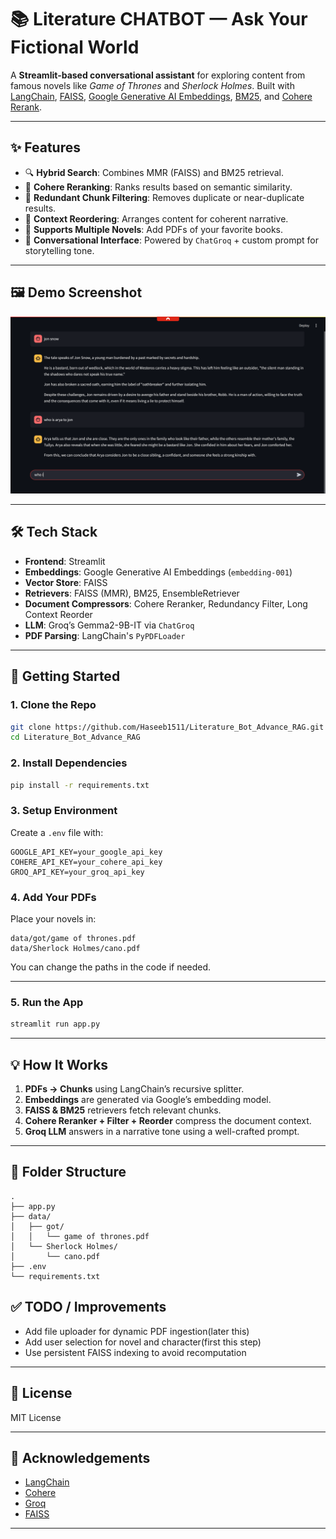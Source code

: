 

# 📚 Literature CHATBOT — Ask Your Fictional World

A **Streamlit-based conversational assistant** for exploring content from famous novels like *Game of Thrones* and *Sherlock Holmes*. Built with [LangChain](https://www.langchain.com/), [FAISS](https://github.com/facebookresearch/faiss), [Google Generative AI Embeddings](https://ai.google.dev/), [BM25](https://en.wikipedia.org/wiki/Okapi_BM25), and [Cohere Rerank](https://docs.cohere.com/docs/rerank).

---

## ✨ Features

- 🔍 **Hybrid Search**: Combines MMR (FAISS) and BM25 retrieval.
- 🧠 **Cohere Reranking**: Ranks results based on semantic similarity.
- 🧹 **Redundant Chunk Filtering**: Removes duplicate or near-duplicate results.
- 🔄 **Context Reordering**: Arranges content for coherent narrative.
- 📄 **Supports Multiple Novels**: Add PDFs of your favorite books.
- 💬 **Conversational Interface**: Powered by `ChatGroq` + custom prompt for storytelling tone.

---

## 🖼️ Demo Screenshot

![Image](image/1.png)

---

## 🛠️ Tech Stack

- **Frontend**: Streamlit
- **Embeddings**: Google Generative AI Embeddings (`embedding-001`)
- **Vector Store**: FAISS
- **Retrievers**: FAISS (MMR), BM25, EnsembleRetriever
- **Document Compressors**: Cohere Reranker, Redundancy Filter, Long Context Reorder
- **LLM**: Groq’s Gemma2-9B-IT via `ChatGroq`
- **PDF Parsing**: LangChain's `PyPDFLoader`

---

## 🚀 Getting Started

### 1. Clone the Repo

```bash
git clone https://github.com/Haseeb1511/Literature_Bot_Advance_RAG.git
cd Literature_Bot_Advance_RAG

````

### 2. Install Dependencies

```bash
pip install -r requirements.txt
```

### 3. Setup Environment

Create a `.env` file with:

```
GOOGLE_API_KEY=your_google_api_key
COHERE_API_KEY=your_cohere_api_key
GROQ_API_KEY=your_groq_api_key
```

### 4. Add Your PDFs

Place your novels in:

```
data/got/game of thrones.pdf
data/Sherlock Holmes/cano.pdf
```

You can change the paths in the code if needed.

---

### 5. Run the App

```bash
streamlit run app.py
```

---

## 💡 How It Works

1. **PDFs → Chunks** using LangChain’s recursive splitter.
2. **Embeddings** are generated via Google’s embedding model.
3. **FAISS & BM25** retrievers fetch relevant chunks.
4. **Cohere Reranker + Filter + Reorder** compress the document context.
5. **Groq LLM** answers in a narrative tone using a well-crafted prompt.

---

## 📂 Folder Structure

```
.
├── app.py
├── data/
│   ├── got/
│   │   └── game of thrones.pdf
│   └── Sherlock Holmes/
│       └── cano.pdf
├── .env
└── requirements.txt
```



## ✅ TODO / Improvements

* Add file uploader for dynamic PDF ingestion(later this)
* Add user selection for novel and character(first this step)
* Use persistent FAISS indexing to avoid recomputation

---

## 📝 License

MIT License

---

## 🙌 Acknowledgements

* [LangChain](https://github.com/langchain-ai/langchain)
* [Cohere](https://cohere.com/)
* [Groq](https://console.groq.com/)
* [FAISS](https://github.com/facebookresearch/faiss)

---


